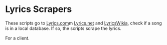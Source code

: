 # Lyrics Scrapers
These scripts go to [Lyrics.com](http://lyrics.com)m [Lyrics.net](http://www.lyrics.net/) and [LyricsWikia](http://lyrics.wikia.com/Lyrics_Wiki), check if a song is in a local database. If so, the scripts scrape the lyrics.

For a client.